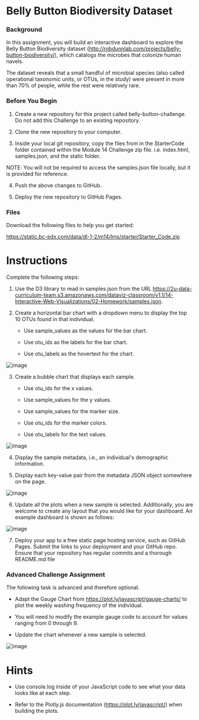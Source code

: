 # Belly Button Biodiversity Dataset

### Background
In this assignment, you will build an interactive dashboard to explore the Belly Button Biodiversity dataset (http://robdunnlab.com/projects/belly-button-biodiversity/), which catalogs the microbes that colonize human navels.

The dataset reveals that a small handful of microbial species (also called operational taxonomic units, or OTUs, in the study) were present in more than 70% of people, while the rest were relatively rare.

### Before You Begin
1. Create a new repository for this project called belly-button-challenge. Do not add this Challenge to an existing repository.

2. Clone the new repository to your computer.

3. Inside your local git repository, copy the files from in the StarterCode folder contained within the Module 14 Challenge zip file. i.e. index.html, samples.json, and the static folder.

NOTE: You will not be required to access the samples.json file locally, but it is provided for reference.

4. Push the above changes to GitHub.

5. Deploy the new repository to GitHub Pages.

### Files
Download the following files to help you get started:

https://static.bc-edx.com/data/dl-1-2/m14/lms/starter/Starter_Code.zip

# Instructions
Complete the following steps:

1. Use the D3 library to read in samples.json from the URL https://2u-data-curriculum-team.s3.amazonaws.com/dataviz-classroom/v1.1/14-Interactive-Web-Visualizations/02-Homework/samples.json.

2. Create a horizontal bar chart with a dropdown menu to display the top 10 OTUs found in that individual.

    * Use sample_values as the values for the bar chart.

    * Use otu_ids as the labels for the bar chart.

    * Use otu_labels as the hovertext for the chart.
    
![image](https://user-images.githubusercontent.com/119692456/235337373-fd5d2484-e009-49e9-8306-a7b672293e5b.png)

3. Create a bubble chart that displays each sample.

    * Use otu_ids for the x values.

    * Use sample_values for the y values.

    * Use sample_values for the marker size.

    * Use otu_ids for the marker colors.

    * Use otu_labels for the text values.

![image](https://user-images.githubusercontent.com/119692456/235337391-32f902b1-3b68-43d5-9cdf-a14b89b7d7d6.png)

4. Display the sample metadata, i.e., an individual's demographic information.

5. Display each key-value pair from the metadata JSON object somewhere on the page.

![image](https://user-images.githubusercontent.com/119692456/235337428-8f6a33ec-caa6-411d-b9d3-c0d2e4523563.png)

6. Update all the plots when a new sample is selected. Additionally, you are welcome to create any layout that you would like for your dashboard. An example dashboard is shown as follows:

![image](https://user-images.githubusercontent.com/119692456/235337431-3f0d6d2b-0faf-461a-a3c4-2f57363dad0e.png)

7. Deploy your app to a free static page hosting service, such as GitHub Pages. Submit the links to your deployment and your GitHub repo. Ensure that your repository has regular commits and a thorough README.md file

### Advanced Challenge Assignment
    
The following task is advanced and therefore optional.

* Adapt the Gauge Chart from https://plot.ly/javascript/gauge-charts/ to plot the weekly washing frequency of the individual.

* You will need to modify the example gauge code to account for values ranging from 0 through 9.

* Update the chart whenever a new sample is selected.

![image](https://user-images.githubusercontent.com/119692456/235337457-f6813759-0dae-45f8-9e4b-713f4221bb3b.png)

# Hints
* Use console.log inside of your JavaScript code to see what your data looks like at each step.

* Refer to the Plotly.js documentation (https://plot.ly/javascript/) when building the plots.
    
